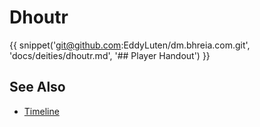 # Dhoutr

{{ snippet('git@github.com:EddyLuten/dm.bhreia.com.git', 'docs/deities/dhoutr.md', '## Player Handout') }}

## See Also

 * [Timeline](../lore/timeline.md)
